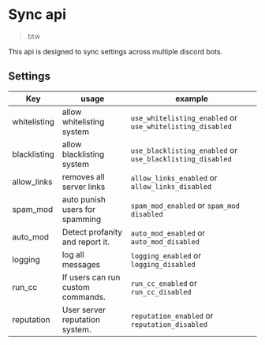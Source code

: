 # Sync api

> btw

This api is designed to sync settings across multiple discord bots.

## Settings

| Key          | usage                             | example                                                   |
| ------------ | --------------------------------- | --------------------------------------------------------- |
| whitelisting | allow whitelisting system         | `use_whitelisting_enabled` or `use_whitelisting_disabled` |
| blacklisting | allow blacklisting system         | `use_blacklisting_enabled` or `use_blacklisting_disabled` |
| allow_links  | removes all server links          | `allow_links_enabled` or `allow_links_disabled`           |
| spam_mod     | auto punish users for spamming    | `spam_mod_enabled` or `spam_mod disabled`                 |
| auto_mod     | Detect profanity and report it.   | `auto_mod_enabled` or `auto_mod_disabled`                 |
| logging      | log all messages                  | `logging_enabled` or `logging_disabled`                   |
| run_cc       | If users can run custom commands. | `run_cc_enabled` or `run_cc_disabled`                     |
| reputation   | User server reputation system.    | `reputation_enabled` or `reputation_disabled`             |
